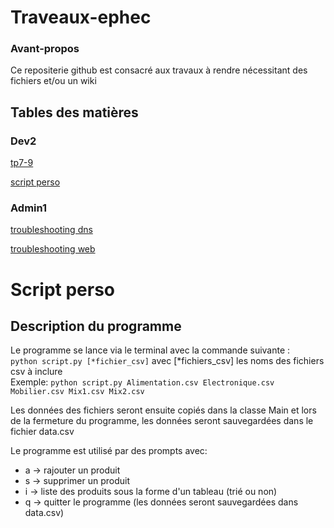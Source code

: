 # Traveaux-ephec

### Avant-propos

Ce repositerie github est consacré aux travaux à rendre nécessitant des fichiers et/ou un wiki

## Tables des matières

### Dev2

[tp7-9](/wiki/tp7‐9-dev2)

[script perso](#scriptperso)

### Admin1

[troubleshooting dns](/wiki/Troubleshooting-DNS-sysadmin-I)

[troubleshooting web](/wiki/Troubleshooting-web-sysadmin-I)

# Script perso

## Description du programme

Le programme se lance via le terminal avec la commande suivante :<br>``python script.py [*fichier_csv]``
avec [*fichiers_csv] les noms des fichiers csv à inclure<br>
Exemple:
``python script.py Alimentation.csv Electronique.csv Mobilier.csv Mix1.csv Mix2.csv``

Les données des fichiers seront ensuite copiés dans la classe Main et lors de la fermeture du programme, les données seront sauvegardées dans le fichier data.csv

Le programme est utilisé par des prompts avec:
+ a → rajouter un produit
+ s → supprimer un produit
+ i → liste des produits sous la forme d'un tableau (trié ou non)
+ q → quitter le programme (les données seront sauvegardées dans data.csv)